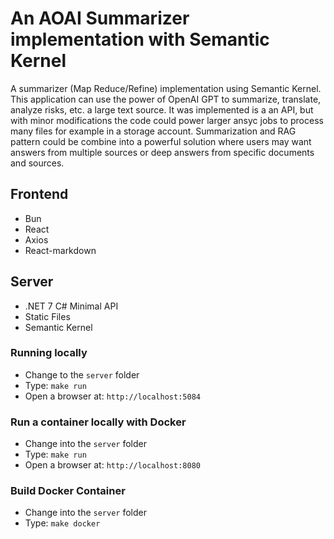 # An AOAI Summarizer implementation with Semantic Kernel

A summarizer (Map Reduce/Refine) implementation using Semantic Kernel. This application can use the power of OpenAI GPT to summarize, translate, analyze risks, etc. a large text source. It was implemented is a an API, but with minor modifications the code could power larger ansyc jobs to process many files for example in a storage account. Summarization and RAG pattern could be combine into a powerful solution where users may want answers from multiple sources or deep answers from specific documents and sources.

## Frontend

- Bun
- React
- Axios
- React-markdown

## Server

- .NET 7 C# Minimal API
- Static Files
- Semantic Kernel

### Running locally

- Change to the `server` folder
- Type: `make run`
- Open a browser at: `http://localhost:5084`

### Run a container locally with Docker

- Change into the `server` folder
- Type: `make run`
- Open a browser at: `http://localhost:8080`

### Build Docker Container

- Change into the `server` folder
- Type: `make docker`
